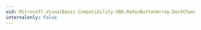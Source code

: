 ```yaml
---
uid: Microsoft.VisualBasic.Compatibility.VB6.RadioButtonArray.DockChanged
internalonly: False
---
```

